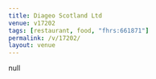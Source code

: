 ```yaml
---
title: Diageo Scotland Ltd
venue: v17202
tags: [restaurant, food, "fhrs:661871"]
permalink: /v/17202/
layout: venue
---
```

null